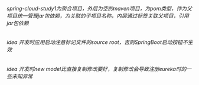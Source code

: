 ###### spring-cloud-study1为聚合项目，外层为空的maven项目，<package></package>为pom类型，作为父项目统一管理jar包依赖，<model></model>为关联的子项目名称，内层通过<parent></parent>标签关联父项目，引用jar包依赖
###### idea 开发时应用启动注意标记文件的source root，否则SpringBoot启动按钮不生效
###### idea 开发时new model比直接复制修改要好，复制修改会导致注册eureka时的一些未知异常
